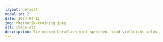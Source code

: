```yaml
---
layout: default
modal-id: 2
date: 2024-04-11
img: rhethorik-training.jpeg
alt: image-alt
description: Sie müssen beruflich viel sprechen, sind vielleicht selbst Dozent an einer Universität oder mit einer wichtigen Präsentation betraut worden? Unser Rhetorik-Training hilft Ihnen, Ihre Ziele zu erreichen. Dazu bieten wir Ihnen ein maßgeschneidertes Angebot.
---
```

